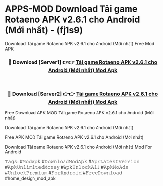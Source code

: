 # APPS-MOD Download Tải game Rotaeno APK v2.6.1 cho Android (Mới nhất) - (fj1s9)
Download Tải game Rotaeno APK v2.6.1 cho Android (Mới nhất) Free Mod APK

<div align="center">
<h3>🔴 Download [Server1] 👉👉 <a href="https://apk-comot.site?title=Tải_game_Rotaeno_APK_v2.6.1_cho_Android_(Mới_nhất)">Tải game Rotaeno APK v2.6.1 cho Android (Mới nhất) Mod Apk</a></h3><br>

<h3>🔴 Download [Server2] 👉👉 <a href="https://apk-comot.site?title=Tải_game_Rotaeno_APK_v2.6.1_cho_Android_(Mới_nhất)">Tải game Rotaeno APK v2.6.1 cho Android (Mới nhất) Mod Apk</a></h3>
</div>


Free Download APK MOD Tải game Rotaeno APK v2.6.1 cho Android (Mới nhất)

Download Tải game Rotaeno APK v2.6.1 cho Android (Mới nhất) 

Free APK MOD Tải game Rotaeno APK v2.6.1 cho Android (Mới nhất) 

Download Tải game Rotaeno APK v2.6.1 cho Android (Mới nhất) Mod For Android

𝚃𝚊𝚐𝚜: #𝙼𝚘𝚍𝙰𝚙𝚔 #𝙳𝚘𝚠𝚗𝚕𝚘𝚊𝚍𝙼𝚘𝚍𝙰𝚙𝚔 #𝙰𝚙𝚔𝙻𝚊𝚝𝚎𝚜𝚝𝚅𝚎𝚛𝚜𝚒𝚘𝚗 #𝙰𝚙𝚔𝚄𝚗𝚕𝚒𝚖𝚒𝚝𝚎𝚍𝙼𝚘𝚗𝚎𝚢 #𝙰𝚙𝚔𝚄𝚗𝚕𝚘𝚌𝚔𝙰𝚕𝚕 #𝙰𝚙𝚔𝙽𝚘𝙰𝚍𝚜 #𝚄𝚗𝚕𝚘𝚌𝚔𝙿𝚛𝚎𝚖𝚒𝚞𝚖 #𝙵𝚘𝚛𝙰𝚗𝚍𝚛𝚘𝚒𝚍 #𝙵𝚛𝚎𝚎𝙳𝚘𝚠𝚗𝚕𝚘𝚊𝚍 #home_design_mod_apk